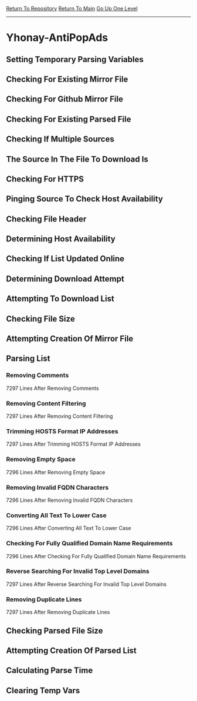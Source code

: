 [Return To Repository](https://github.com/deathbybandaid/piholeparser/)
[Return To Main](https://github.com/deathbybandaid/piholeparser/blob/master/RecentRunLogs/Mainlog.md)
[Go Up One Level](https://github.com/deathbybandaid/piholeparser/blob/master/RecentRunLogs/TopLevelScripts/30-Processing-External-Blacklists.md)
____________________________________
# Yhonay-AntiPopAds
## Setting Temporary Parsing Variables
## Checking For Existing Mirror File
## Checking For Github Mirror File
## Checking For Existing Parsed File
## Checking If Multiple Sources
## The Source In The File To Download Is
## Checking For HTTPS
## Pinging Source To Check Host Availability
## Checking File Header
## Determining Host Availability
## Checking If List Updated Online
## Determining Download Attempt
## Attempting To Download List
## Checking File Size
## Attempting Creation Of Mirror File
## Parsing List
### Removing Comments
7297 Lines After Removing Comments
### Removing Content Filtering
7297 Lines After Removing Content Filtering
### Trimming HOSTS Format IP Addresses
7297 Lines After Trimming HOSTS Format IP Addresses
### Removing Empty Space
7296 Lines After Removing Empty Space
### Removing Invalid FQDN Characters
7296 Lines After Removing Invalid FQDN Characters
### Converting All Text To Lower Case
7296 Lines After Converting All Text To Lower Case
### Checking For Fully Qualified Domain Name Requirements
7296 Lines After Checking For Fully Qualified Domain Name Requirements
### Reverse Searching For Invalid Top Level Domains
7297 Lines After Reverse Searching For Invalid Top Level Domains
### Removing Duplicate Lines
7297 Lines After Removing Duplicate Lines
## Checking Parsed File Size
## Attempting Creation Of Parsed List
## Calculating Parse Time
## Clearing Temp Vars
